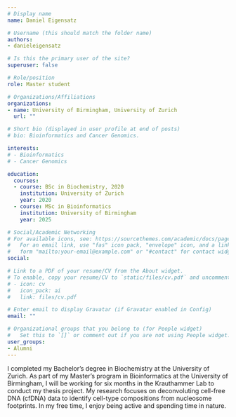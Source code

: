 ```yaml
---
# Display name
name: Daniel Eigensatz

# Username (this should match the folder name)
authors:
- danieleigensatz

# Is this the primary user of the site?
superuser: false

# Role/position
role: Master student

# Organizations/Affiliations
organizations:
- name: University of Birmingham, University of Zurich
  url: ""

# Short bio (displayed in user profile at end of posts)
# bio: Bioinformatics and Cancer Genomics.

interests:
# - Bioinformatics
# - Cancer Genomics

education:
  courses:
  - course: BSc in Biochemistry, 2020
    institution: University of Zurich
    year: 2020
  - course: MSc in Bioinformatics
    institution: University of Birmingham
    year: 2025   

# Social/Academic Networking
# For available icons, see: https://sourcethemes.com/academic/docs/page-builder/#icons
#   For an email link, use "fas" icon pack, "envelope" icon, and a link in the
#   form "mailto:your-email@example.com" or "#contact" for contact widget.
social:

# Link to a PDF of your resume/CV from the About widget.
# To enable, copy your resume/CV to `static/files/cv.pdf` and uncomment the lines below.
# - icon: cv
#   icon_pack: ai
#   link: files/cv.pdf

# Enter email to display Gravatar (if Gravatar enabled in Config)
email: ""

# Organizational groups that you belong to (for People widget)
#   Set this to `[]` or comment out if you are not using People widget.
user_groups:
- Alumni
---
```


I completed my Bachelor’s degree in Biochemistry at the University of Zurich. As part of my Master’s program in Bioinformatics at the University of Birmingham, I will be working for six months in the Krauthammer Lab to conduct my thesis project. My research focuses on deconvoluting cell-free DNA (cfDNA) data to identify cell-type compositions from nucleosome footprints. In my free time, I enjoy being active and spending time in nature.
